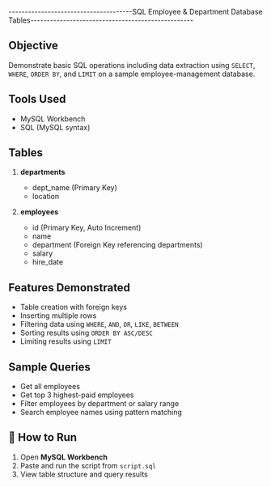  --------------------------------------SQL Employee & Department Database Tables--------------------------------------------------

## Objective
Demonstrate basic SQL operations including data extraction using `SELECT`, `WHERE`, `ORDER BY`, and `LIMIT` on a sample employee-management database.

## Tools Used
- MySQL Workbench
- SQL (MySQL syntax)

## Tables
1. **departments**
   - dept_name (Primary Key)
   - location

2. **employees**
   - id (Primary Key, Auto Increment)
   - name
   - department (Foreign Key referencing departments)
   - salary
   - hire_date

## Features Demonstrated
- Table creation with foreign keys
- Inserting multiple rows
- Filtering data using `WHERE`, `AND`, `OR`, `LIKE`, `BETWEEN`
- Sorting results using `ORDER BY ASC/DESC`
- Limiting results using `LIMIT`

## Sample Queries
- Get all employees
- Get top 3 highest-paid employees
- Filter employees by department or salary range
- Search employee names using pattern matching

## 🚀 How to Run
1. Open **MySQL Workbench**
2. Paste and run the script from `script.sql`
3. View table structure and query results



